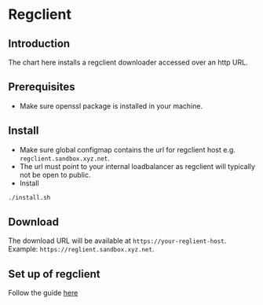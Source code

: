 # Regclient 

## Introduction
The chart here installs a regclient downloader accessed over an http URL. 

## Prerequisites
* Make sure openssl package is installed in your machine.

## Install
* Make sure global configmap contains the url for regclient host e.g. `regclient.sandbox.xyz.net`.
* The url must point to your internal loadbalancer as regclient will typically not be open to public.
* Install
```sh
./install.sh
```
## Download
The download URL will be available at `https://your-reglient-host`. Example: `https://reglient.sandbox.xyz.net`.

## Set up of regclient
Follow the guide [here](https://github.com/mosip/registration-client/blob/develop/README.md)
